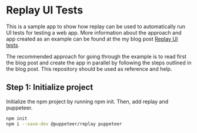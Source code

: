 # Replay UI Tests

This is a sample app to show how replay can be used to automatically run UI tests for testing a web app. More information about the approach and app created as an example can be found at the my blog post [Replay UI tests]().

The recommended approach for going through the example is to read first the blog post and create the app in parallel by following the steps outlined in the blog post. This repository should be used as reference and help.

## Step 1: Initialize project

Initialize the npm project by running npm init. Then, add replay and puppeteer.

```sh
npm init
npm i --save-dev @puppeteer/replay puppeteer
```